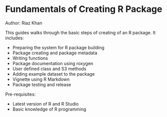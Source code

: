 # Fundamentals of Creating R Package

Author: Riaz Khan

This guides walks through the basic steps of creating of an R package. It includes:
* Preparing the system for R package building
* Package creating and package metadata
* Writing functions
* Package documentation using roxygen
* User defined class and S3 methods
* Adding example dataset to the package
* Vignette using R Markdown
* Package testing and release

Pre-requisites:
* Latest version of R and R Studio
* Basic knowledge of R programming
